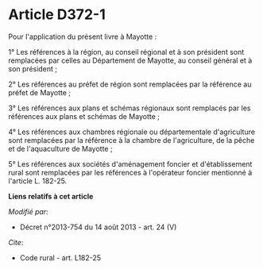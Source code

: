 # Article D372-1

Pour l'application du présent livre à Mayotte : 

1° Les références à la région, au conseil régional et à son président sont remplacées par celles au Département de Mayotte,
au conseil général et à son président ; 

2° Les références au préfet de région sont remplacées par la référence au préfet de Mayotte ; 

3° Les références aux plans et schémas régionaux sont remplacés par les références aux plans et schémas de Mayotte ; 

4° Les références aux chambres régionale ou départementale d'agriculture sont remplacées par la référence à la chambre de
l'agriculture, de la pêche et de l'aquaculture de Mayotte ; 

5° Les références aux sociétés d'aménagement foncier et d'établissement rural sont remplacées par les références à
l'opérateur foncier mentionné à l'article L. 182-25.

**Liens relatifs à cet article**

_Modifié par_:

  - Décret n°2013-754 du 14 août 2013 - art. 24 (V)

_Cite_:

  - Code rural - art. L182-25
